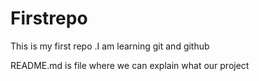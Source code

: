 # Firstrepo
This is my first repo .I am learning git and github

README.md is file where we can explain what  our project 
